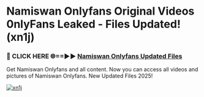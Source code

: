 # Namiswan Onlyfans Original Videos 0nlyFans Leaked - Files Updated! (xn1j)

<h3>🔴 CLICK HERE 🌐==►► <a href="https://tinyurl.com/2jnfzry5" rel="nofollow">Namiswan Onlyfans Updated Files</a></h3>

Get Namiswan Onlyfans and all content. Now you can access all videos and pictures of Namiswan Onlyfans. New Updated Files 2025!

[![xn1j](https://i.imgur.com/GyGTBgg.gif)](https://tinyurl.com/2jnfzry5)
